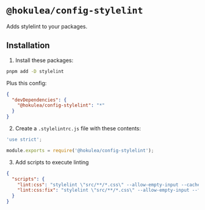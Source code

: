 # `@hokulea/config-stylelint`

Adds stylelint to your packages.

## Installation

1) Install these packages:

```sh
pnpm add -D stylelint
```

Plus this config:

```json
{
  "devDependencies": {
    "@hokulea/config-stylelint": "*"
  }
}
```

2) Create a `.stylelintrc.js` file with these contents:

```js
'use strict';

module.exports = require('@hokulea/config-stylelint');
```

3) Add scripts to execute linting

```json
{
  "scripts": {
    "lint:css": "stylelint \"src/**/*.css\" --allow-empty-input --cache",
    "lint:css:fix": "stylelint \"src/**/*.css\" --allow-empty-input --fix",
  }
}
```

